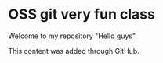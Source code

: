 # OSS git very fun class

Welcome to my repository "Hello guys".

This content was added through GitHub.

